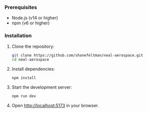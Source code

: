 ### Prerequisites

- Node.js (v14 or higher)
- npm (v6 or higher)

### Installation

1. Clone the repository:
   ```bash
   git clone https://github.com/shanefeltman/neal-aerospace.git
   cd neal-aerospace
   ```

2. Install dependencies:
   ```bash
   npm install
   ```

3. Start the development server:
   ```bash
   npm run dev
   ```

4. Open [http://localhost:5173](http://localhost:5173) in your browser.

